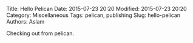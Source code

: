 Title: Hello Pelican
Date: 2015-07-23 20:20
Modified: 2015-07-23 20:20
Category: Miscellaneous
Tags: pelican, publishing
Slug: hello-pelican
Authors: Aslam

Checking out from pelican.